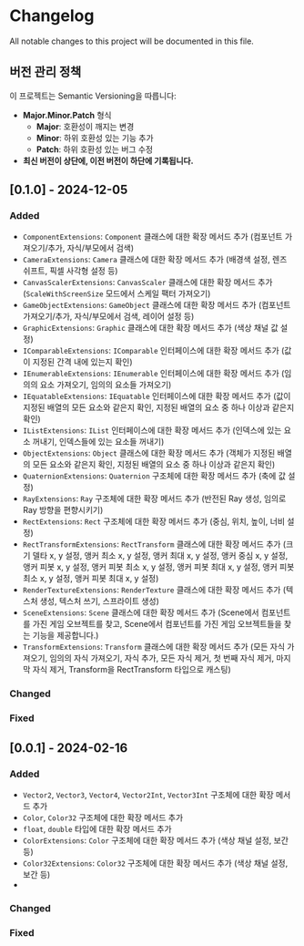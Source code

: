 # Changelog

All notable changes to this project will be documented in this file.

## 버전 관리 정책

이 프로젝트는 Semantic Versioning을 따릅니다:

- **Major.Minor.Patch** 형식
  - **Major**: 호환성이 깨지는 변경
  - **Minor**: 하위 호환성 있는 기능 추가
  - **Patch**: 하위 호환성 있는 버그 수정
- **최신 버전이 상단에, 이전 버전이 하단에 기록됩니다.**

## [0.1.0] - 2024-12-05

### Added

- `ComponentExtensions`: `Component` 클래스에 대한 확장 메서드 추가 (컴포넌트 가져오기/추가, 자식/부모에서 검색)
- `CameraExtensions`: `Camera` 클래스에 대한 확장 메서드 추가 (배경색 설정, 렌즈 쉬프트, 픽셀 사각형 설정 등)
- `CanvasScalerExtensions`: `CanvasScaler` 클래스에 대한 확장 메서드 추가 (`ScaleWithScreenSize` 모드에서 스케일 팩터 가져오기)
- `GameObjectExtensions`: `GameObject` 클래스에 대한 확장 메서드 추가 (컴포넌트 가져오기/추가, 자식/부모에서 검색, 레이어 설정 등)
- `GraphicExtensions`: `Graphic` 클래스에 대한 확장 메서드 추가 (색상 채널 값 설정)
- `IComparableExtensions`: `IComparable` 인터페이스에 대한 확장 메서드 추가 (값이 지정된 간격 내에 있는지 확인)
- `IEnumerableExtensions`: `IEnumerable` 인터페이스에 대한 확장 메서드 추가 (임의의 요소 가져오기, 임의의 요소들 가져오기)
- `IEquatableExtensions`: `IEquatable` 인터페이스에 대한 확장 메서드 추가 (값이 지정된 배열의 모든 요소와 같은지 확인, 지정된 배열의 요소 중 하나 이상과 같은지 확인)
- `IListExtensions`: `IList` 인터페이스에 대한 확장 메서드 추가 (인덱스에 있는 요소 꺼내기, 인덱스들에 있는 요소들 꺼내기)
- `ObjectExtensions`: `Object` 클래스에 대한 확장 메서드 추가 (객체가 지정된 배열의 모든 요소와 같은지 확인, 지정된 배열의 요소 중 하나 이상과 같은지 확인)
- `QuaternionExtensions`: `Quaternion` 구조체에 대한 확장 메서드 추가 (축에 값 설정)
- `RayExtensions`: `Ray` 구조체에 대한 확장 메서드 추가 (반전된 Ray 생성, 임의로 Ray 방향을 편향시키기)
- `RectExtensions`: `Rect` 구조체에 대한 확장 메서드 추가 (중심, 위치, 높이, 너비 설정)
- `RectTransformExtensions`: `RectTransform` 클래스에 대한 확장 메서드 추가 (크기 델타 x, y 설정, 앵커 최소 x, y 설정, 앵커 최대 x, y 설정, 앵커 중심 x, y 설정, 앵커 피봇 x, y 설정, 앵커 피봇 최소 x, y 설정, 앵커 피봇 최대 x, y 설정, 앵커 피봇 최소 x, y 설정, 앵커 피봇 최대 x, y 설정)
- `RenderTextureExtensions`: `RenderTexture` 클래스에 대한 확장 메서드 추가 (텍스처 생성, 텍스처 쓰기, 스프라이트 생성)
- `SceneExtensions`: `Scene` 클래스에 대한 확장 메서드 추가 (Scene에서 컴포넌트를 가진 게임 오브젝트를 찾고, Scene에서 컴포넌트를 가진 게임 오브젝트들을 찾는 기능을 제공합니다.)
- `TransformExtensions`: `Transform` 클래스에 대한 확장 메서드 추가 (모든 자식 가져오기, 임의의 자식 가져오기, 자식 추가, 모든 자식 제거, 첫 번째 자식 제거, 마지막 자식 제거, Transform을 RectTransform 타입으로 캐스팅)

### Changed

### Fixed

## [0.0.1] - 2024-02-16

### Added

- `Vector2`, `Vector3`, `Vector4`, `Vector2Int`, `Vector3Int`  구조체에 대한 확장 메서드 추가
- `Color`, `Color32` 구조체에 대한 확장 메서드 추가
- `float`, `double` 타입에 대한 확장 메서드 추가
- `ColorExtensions`: `Color` 구조체에 대한 확장 메서드 추가 (색상 채널 설정, 보간 등)
- `Color32Extensions`: `Color32` 구조체에 대한 확장 메서드 추가 (색상 채널 설정, 보간 등)
-

### Changed

### Fixed

